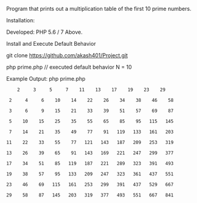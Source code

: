Program that prints out a multiplication table of the first 10 prime numbers. 

Installation:

Developed: PHP 5.6 / 7 Above.

Install and Execute Default Behavior

git clone https://github.com/akash401/Project.git

php prime.php // executed default behavior N = 10

Example Output: php prime.php


        2     3     5     7    11    13    17    19    23    29

     2     4     6    10    14    22    26    34    38    46    58

     3     6     9    15    21    33    39    51    57    69    87

     5    10    15    25    35    55    65    85    95   115   145

     7    14    21    35    49    77    91   119   133   161   203

    11    22    33    55    77   121   143   187   209   253   319

    13    26    39    65    91   143   169   221   247   299   377

    17    34    51    85   119   187   221   289   323   391   493

    19    38    57    95   133   209   247   323   361   437   551

    23    46    69   115   161   253   299   391   437   529   667

    29    58    87   145   203   319   377   493   551   667   841
